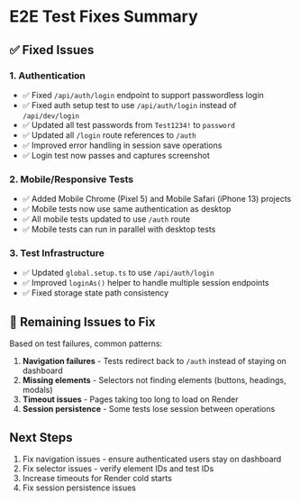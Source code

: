 # E2E Test Fixes Summary

## ✅ Fixed Issues

### 1. Authentication
- ✅ Fixed `/api/auth/login` endpoint to support passwordless login
- ✅ Fixed auth setup test to use `/api/auth/login` instead of `/api/dev/login`
- ✅ Updated all test passwords from `Test1234!` to `password`
- ✅ Updated all `/login` route references to `/auth`
- ✅ Improved error handling in session save operations
- ✅ Login test now passes and captures screenshot

### 2. Mobile/Responsive Tests
- ✅ Added Mobile Chrome (Pixel 5) and Mobile Safari (iPhone 13) projects
- ✅ Mobile tests now use same authentication as desktop
- ✅ All mobile tests updated to use `/auth` route
- ✅ Mobile tests can run in parallel with desktop tests

### 3. Test Infrastructure
- ✅ Updated `global.setup.ts` to use `/api/auth/login`
- ✅ Improved `loginAs()` helper to handle multiple session endpoints
- ✅ Fixed storage state path consistency

## 🔧 Remaining Issues to Fix

Based on test failures, common patterns:

1. **Navigation failures** - Tests redirect back to `/auth` instead of staying on dashboard
2. **Missing elements** - Selectors not finding elements (buttons, headings, modals)
3. **Timeout issues** - Pages taking too long to load on Render
4. **Session persistence** - Some tests lose session between operations

## Next Steps

1. Fix navigation issues - ensure authenticated users stay on dashboard
2. Fix selector issues - verify element IDs and test IDs
3. Increase timeouts for Render cold starts
4. Fix session persistence issues

